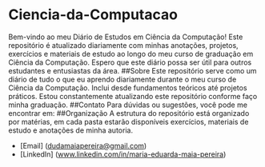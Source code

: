 # Ciencia-da-Computacao

Bem-vindo ao meu Diário de Estudos em Ciência da Computação! Este repositório é atualizado diariamente com minhas anotações, projetos, exercícios e materiais de estudo ao longo do meu curso de graduação em Ciência da Computação. Espero que este diário possa ser útil para outros estudantes e entusiastas da área.
##Sobre
Este repositório serve como um diário de tudo o que eu aprendo diariamente durante o meu curso de Ciência da Computação. Inclui desde fundamentos teóricos até projetos práticos. Estou constantemente atualizando este repositório conforme faço minha graduação.
##Contato
Para dúvidas ou sugestões, você pode me encontrar em:
##Organização
A estrutura do repositório está organizado por matérias, em cada pasta estarão disponíveis exercícios, materiais de estudo e anotações de minha autoria.

- [Email] (dudamaiapereira@gmail.com)
- [LinkedIn] (www.linkedin.com/in/maria-eduarda-maia-pereira)

